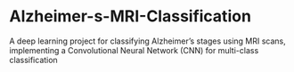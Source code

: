 # Alzheimer-s-MRI-Classification
A deep learning project for classifying Alzheimer’s stages using MRI scans, implementing a Convolutional Neural Network (CNN) for multi-class classification
